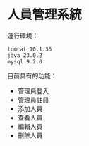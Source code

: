 # 人員管理系統
運行環境：
```
tomcat 10.1.36
java 23.0.2
mysql 9.2.0
```
目前具有的功能：
- 管理員登入
- 管理員註冊
- 添加人員
- 查看人員
- 編輯人員
- 刪除人員